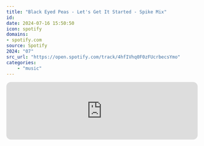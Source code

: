 ```yaml
---
title: "Black Eyed Peas - Let's Get It Started - Spike Mix"
id: 
date: 2024-07-16 15:50:50
icon: spotify
domains:
- spotify.com
source: Spotify
2024: "07"
src_url: "https://open.spotify.com/track/4hfIVhq0F0zFUcrbecsYmo"
categories:
    - "music"
---
```

<iframe style="border-radius: 12px" width="100%" height="152" title="Spotify Embed: Let&apos;s Get It Started - Spike Mix" frameborder="0" allowfullscreen allow="autoplay; clipboard-write; encrypted-media; fullscreen; picture-in-picture" loading="lazy" src="https://open.spotify.com/embed/track/4hfIVhq0F0zFUcrbecsYmo?utm_source=oembed"></iframe>
